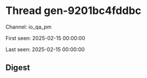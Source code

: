 # Thread gen-9201bc4fddbc
Channel: io_qa_pm

First seen: 2025-02-15 00:00:00

Last seen: 2025-02-15 00:00:00

## Digest



